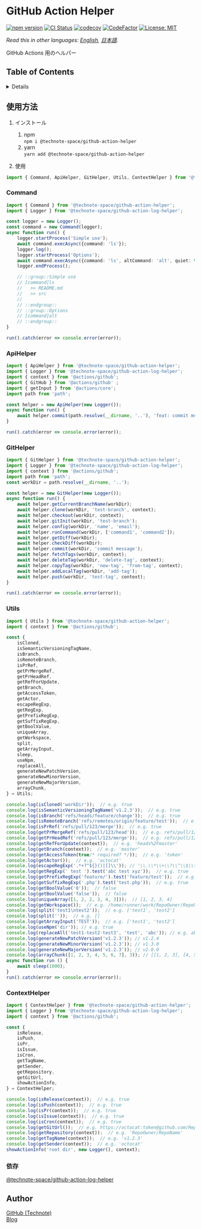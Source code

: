 # GitHub Action Helper

[![npm version](https://badge.fury.io/js/%40technote-space%2Fgithub-action-helper.svg)](https://badge.fury.io/js/%40technote-space%2Fgithub-action-helper)
[![CI Status](https://github.com/technote-space/github-action-helper/workflows/CI/badge.svg)](https://github.com/technote-space/github-action-helper/actions)
[![codecov](https://codecov.io/gh/technote-space/github-action-helper/branch/master/graph/badge.svg)](https://codecov.io/gh/technote-space/github-action-helper)
[![CodeFactor](https://www.codefactor.io/repository/github/technote-space/github-action-helper/badge)](https://www.codefactor.io/repository/github/technote-space/github-action-helper)
[![License: MIT](https://img.shields.io/badge/License-MIT-blue.svg)](https://github.com/technote-space/github-action-helper/blob/master/LICENSE)

*Read this in other languages: [English](README.md), [日本語](README.ja.md).*

GitHub Actions 用のヘルパー

## Table of Contents

<!-- START doctoc generated TOC please keep comment here to allow auto update -->
<!-- DON'T EDIT THIS SECTION, INSTEAD RE-RUN doctoc TO UPDATE -->
<details>
<summary>Details</summary>

- [使用方法](#%E4%BD%BF%E7%94%A8%E6%96%B9%E6%B3%95)
  - [Command](#command)
  - [ApiHelper](#apihelper)
  - [GitHelper](#githelper)
  - [Utils](#utils)
  - [ContextHelper](#contexthelper)
- [Author](#author)

</details>
<!-- END doctoc generated TOC please keep comment here to allow auto update -->

## 使用方法
1. インストール  
   1. npm  
      `npm i @technote-space/github-action-helper`
   1. yarn  
      `yarn add @technote-space/github-action-helper`
   
1. 使用
```typescript
import { Command, ApiHelper, GitHelper, Utils, ContextHelper } from '@technote-space/github-action-helper';
```

### Command
```typescript
import { Command } from '@technote-space/github-action-helper';
import { Logger } from '@technote-space/github-action-log-helper';

const logger = new Logger();
const command = new Command(logger);
async function run() {
    logger.startProcess('Simple use');
    await command.execAsync({command: 'ls'});
    logger.log();
    logger.startProcess('Options');
    await command.execAsync({command: 'ls', altCommand: 'alt', quiet: true, suppressError: true, suppressOutput: true});
    logger.endProcess();

    // ::group::Simple use
    // [command]ls
    //   >> README.md
    //   >> src
    // 
    // ::endgroup::
    // ::group::Options
    // [command]alt
    // ::endgroup::
}

run().catch(error => console.error(error));
```

### ApiHelper
```typescript
import { ApiHelper } from '@technote-space/github-action-helper';
import { Logger } from '@technote-space/github-action-log-helper';
import { context } from '@actions/github';
import { GitHub } from '@actions/github' ;
import { getInput } from '@actions/core';
import path from 'path';

const helper = new ApiHelper(new Logger());
async function run() {
    await helper.commit(path.resolve(__dirname, '..'), 'feat: commit message', ['README.md', 'package.json'], new GitHub(getInput('GITHUB_TOKEN', {required: true})), context);
}

run().catch(error => console.error(error));
```

### GitHelper
```typescript
import { GitHelper } from '@technote-space/github-action-helper';
import { Logger } from '@technote-space/github-action-log-helper';
import { context } from '@actions/github';
import path from 'path';
const workDir = path.resolve(__dirname, '..');

const helper = new GitHelper(new Logger());
async function run() {
    await helper.getCurrentBranchName(workDir);
    await helper.clone(workDir, 'test-branch', context);
    await helper.checkout(workDir, context);
    await helper.gitInit(workDir, 'test-branch');
    await helper.config(workDir, 'name', 'email');
    await helper.runCommand(workDir, ['command1', 'command2']);
    await helper.getDiff(workDir);
    await helper.checkDiff(workDir);
    await helper.commit(workDir, 'commit message');
    await helper.fetchTags(workDir, context);
    await helper.deleteTag(workDir, 'delete-tag', context);
    await helper.copyTag(workDir, 'new-tag', 'from-tag', context);
    await helper.addLocalTag(workDir, 'add-tag');
    await helper.push(workDir, 'test-tag', context);
}

run().catch(error => console.error(error));
```

### Utils
```typescript
import { Utils } from '@technote-space/github-action-helper';
import { context } from '@actions/github';

const {
	isCloned,
	isSemanticVersioningTagName,
	isBranch,
	isRemoteBranch,
	isPrRef,
	getPrMergeRef,
	getPrHeadRef,
	getRefForUpdate,
	getBranch,
	getAccessToken,
	getActor,
	escapeRegExp,
	getRegExp,
	getPrefixRegExp,
	getSuffixRegExp,
	getBoolValue,
	uniqueArray,
	getWorkspace,
	split,
	getArrayInput,
	sleep,
	useNpm,
	replaceAll,
	generateNewPatchVersion,
	generateNewMinorVersion,
	generateNewMajorVersion,
	arrayChunk,
} = Utils;

console.log(isCloned('workDir'));  // e.g. true
console.log(isSemanticVersioningTagName('v1.2.3'));  // e.g. true
console.log(isBranch('refs/heads/feature/change'));  // e.g. true
console.log(isRemoteBranch('refs/remotes/origin/feature/test'));  // e.g. true
console.log(isPrRef('refs/pull/123/merge'));  // e.g. true
console.log(getPrMergeRef('refs/pull/123/head'));  // e.g. refs/pull/123/merge
console.log(getPrHeadRef('refs/pull/123/merge'));  // e.g. refs/pull/123/head
console.log(getRefForUpdate(context));  // e.g. 'heads%2Fmaster'
console.log(getBranch(context));  // e.g. 'master'
console.log(getAccessToken(true/* required? */));  // e.g. 'token'
console.log(getActor());  // e.g. 'octocat'
console.log(escapeRegExp('.*+?^${}()|[]\\')); // '\\.\\*\\+\\?\\^\\$\\{\\}\\(\\)\\|\\[\\]\\\\'
console.log(getRegExp(' test ').test('abc test xyz'));  // e.g. true
console.log(getPrefixRegExp('feature/').test('feature/test'));  // e.g. true
console.log(getSuffixRegExp('.php').test('test.php'));  // e.g. true
console.log(getBoolValue('0'));  // false
console.log(getBoolValue('false'));  // false
console.log(uniqueArray([1, 2, 2, 3, 4, 3]));  // [1, 2, 3, 4]
console.log(getWorkspace());  // e.g. /home/runner/work/RepoOwner/RepoName
console.log(split('test1\ntest2'));  // e.g. ['test1', 'test2']
console.log(split(''));  // e.g. []
console.log(getArrayInput('TEST'));  // e.g. ['test1', 'test2']
console.log(useNpm('dir')); // e.g. true
console.log(replaceAll('test1-test2-test3', 'test', 'abc')); // e.g. abc1-abc2-abc3
console.log(generateNewPatchVersion('v1.2.3')); // v1.2.4
console.log(generateNewMinorVersion('v1.2.3')); // v1.3.0
console.log(generateNewMajorVersion('v1.2.3')); // v2.0.0
console.log(arrayChunk([1, 2, 3, 4, 5, 6, 7], 3)); // [[1, 2, 3], [4, 5, 6], [7]]
async function run () {
    await sleep(1000);
}
run().catch(error => console.error(error));
```

### ContextHelper
```typescript
import { ContextHelper } from '@technote-space/github-action-helper';
import { Logger } from '@technote-space/github-action-log-helper';
import { context } from '@actions/github';

const {
	isRelease,
	isPush,
	isPr,
	isIssue,
	isCron,
	getTagName,
	getSender,
	getRepository,
	getGitUrl,
	showActionInfo,
} = ContextHelper;

console.log(isRelease(context));  // e.g. true
console.log(isPush(context));  // e.g. true
console.log(isPr(context));  // e.g. true
console.log(isIssue(context));  // e.g. true
console.log(isCron(context));  // e.g. true
console.log(getGitUrl());  // e.g. https://octocat:token@github.com/RepoOwner/RepoName.git
console.log(getRepository(context));  // e.g. 'RepoOwner/RepoName'
console.log(getTagName(context));  // e.g. 'v1.2.3'
console.log(getSender(context));  // e.g. 'octocat'
showActionInfo('root dir', new Logger(), context);
```

### 依存
[@technote-space/github-action-log-helper](https://github.com/technote-space/github-action-log-helper)

## Author
[GitHub (Technote)](https://github.com/technote-space)  
[Blog](https://technote.space)
